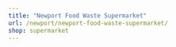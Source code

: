 ```yaml
---
title: "Newport Food Waste Supermarket"
url: /newport/newport-food-waste-supermarket/
shop: supermarket
---
```

